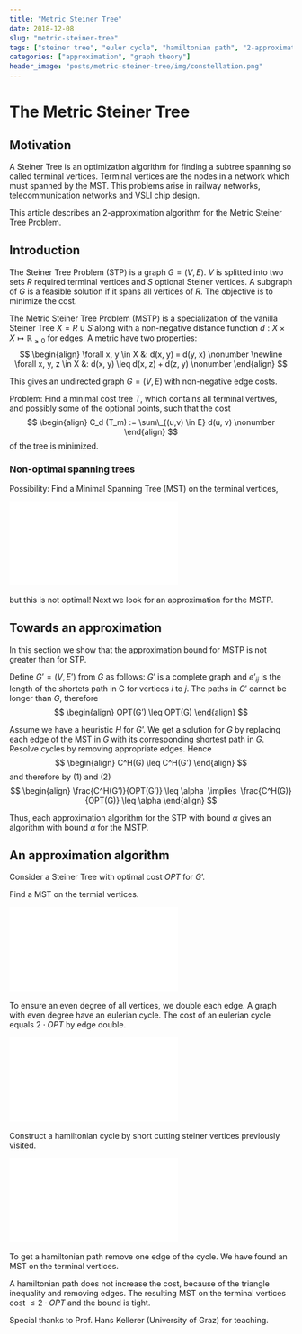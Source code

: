 ```yaml
---
title: "Metric Steiner Tree"
date: 2018-12-08
slug: "metric-steiner-tree"
tags: ["steiner tree", "euler cycle", "hamiltonian path", "2-approximation", "measure theory"]
categories: ["approximation", "graph theory"]
header_image: "posts/metric-steiner-tree/img/constellation.png"
---
```



The Metric Steiner Tree
=======================

## Motivation

A Steiner Tree is an optimization algorithm for finding a subtree spanning so called terminal vertices.
Terminal vertices are the nodes in a network which must spanned by the MST.
This problems arise in railway networks, telecommunication networks and VSLI chip design.

This article describes an 2-approximation algorithm for the Metric Steiner Tree Problem.


## Introduction

The Steiner Tree Problem (STP) is a graph $G = (V, E)$.
$V$ is splitted into two sets $R$ required terminal vertices and $S$ optional Steiner vertices.
A subgraph of $G$ is a feasible solution if it spans all vertices of $R$.
The objective is to minimize the cost. 

The Metric Steiner Tree Problem (MSTP) is a specialization of the vanilla Steiner Tree $X = R \cup S$ along with a non-negative distance function $d : X \times X \mapsto \mathbb{R}_{\geq 0}$ for edges.
A metric have two properties: 
$$
\begin{align}
    \forall x, y \in X &: d(x, y) = d(y, x) \nonumber \newline
    \forall x, y, z \in X &: d(x, y) \leq d(x, z) + d(z, y)  \nonumber
\end{align}
$$

This gives an undirected graph $G = (V, E)$ with non-negative edge costs. 

Problem: Find a minimal cost tree $T$, which contains all terminal vertives, and possibly some of the optional points, such that the cost
$$
\begin{align}
	C_d (T_m) := \sum\_{(u,v) \in E} d(u, v) \nonumber
\end{align}
$$
of the tree is minimized. 


### Non-optimal spanning trees
Possibility: Find a Minimal Spanning Tree (MST) on the terminal vertices,

![](img/k4-mst.pdf) 

but this is not optimal!
Next we look for an approximation for the MSTP.

## Towards an approximation

In this section we show that the approximation bound for MSTP is not greater than for STP.

Define $G’ = (V, E’$) from $G$ as follows: $G’$ is a complete graph and $e’_{ij}$ is the length of the shortets path in G for vertices $i$ to $j$.
The paths in $G'$ cannot be longer than $G$, therefore
$$
\begin{align}
    OPT(G’) \leq OPT(G)
\end{align}
$$

Assume we have a heuristic $H$ for $G’$. 
We get a solution for $G$ by replacing each edge of the MST in $G$ with its corresponding shortest path in $G$. Resolve cycles by removing appropriate edges. Hence
$$
\begin{align}
    C^H(G) \leq C^H(G’)
\end{align}
$$
and therefore by (1) and (2)
$$
\begin{align}
    \frac{C^H(G’)}{OPT(G’)} \leq \alpha  \implies  \frac{C^H(G)}{OPT(G)} \leq \alpha
\end{align}
$$

Thus, each approximation algorithm for the STP with bound $\alpha$ gives an algorithm with bound $\alpha$ for the MSTP.

## An approximation algorithm

Consider a Steiner Tree with optimal cost $OPT$ for $G’$. 

Find a MST on the termial vertices.

![](img/mst.pdf) 

To ensure an even degree of all vertices, we double each edge.
A graph with even degree have an eulerian cycle.
The cost of an eulerian cycle equals $2 \cdot OPT$ by edge double. 

![](img/double-the-edges.pdf) 

Construct a hamiltonian cycle by short cutting steiner vertices previously visited. 

![](img/mst-st.pdf)

To get a hamiltonian path remove one edge of the cycle.
We have found an MST on the terminal vertices.


A hamiltonian path does not increase the cost, because of the triangle inequality and removing edges. 
The resulting MST on the terminal vertices cost $\leq 2 \cdot OPT$ and the bound is tight.

Special thanks to Prof. Hans Kellerer (University of Graz) for teaching.
